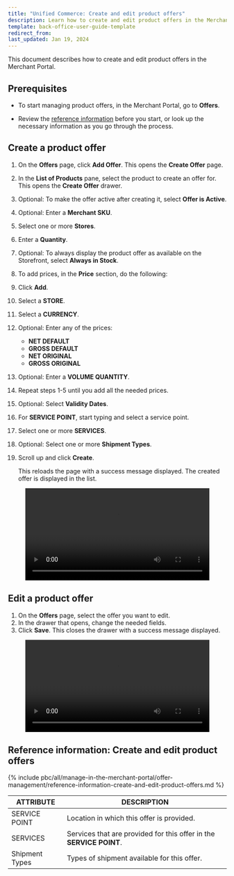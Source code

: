 ```yaml
---
title: "Unified Commerce: Create and edit product offers"
description: Learn how to create and edit product offers in the Merchant Portal
template: back-office-user-guide-template
redirect_from:
last_updated: Jan 19, 2024
---
```


This document describes how to create and edit product offers in the Merchant Portal.

## Prerequisites

* To start managing product offers, in the Merchant Portal, go to **Offers**.

* Review the [reference information](#reference-information-create-and-edit-product-offers) before you start, or look up the necessary information as you go through the process.

## Create a product offer

1. On the **Offers** page, click **Add Offer**.
    This opens the **Create Offer** page.

2. In the **List of Products** pane, select the product to create an offer for.
    This opens the **Create Offer** drawer.

3. Optional: To make the offer active after creating it, select **Offer is Active**.
4. Optional: Enter a **Merchant SKU**.
5. Select one or more **Stores**.
6. Enter a **Quantity**.
7. Optional: To always display the product offer as available on the Storefront, select **Always in Stock**.
8. To add prices, in the **Price** section, do the following:
  1. Click **Add**.
  2. Select a **STORE**.
  3. Select a **CURRENCY**.
  4. Optional: Enter any of the prices:
      * **NET DEFAULT**
      * **GROSS DEFAULT**
      * **NET ORIGINAL**
      * **GROSS ORIGINAL**

  5. Optional: Enter a **VOLUME QUANTITY**.
  6. Repeat steps 1-5 until you add all the needed prices.
9. Optional: Select **Validity Dates**.
10. For **SERVICE POINT**, start typing and select a service point.
11. Select one or more **SERVICES**.
12. Optional: Select one or more **Shipment Types**.
13. Scroll up and click **Create**.

    This reloads the page with a success message displayed. The created offer is displayed in the list.

<figure class="video_container">
    <video width="100%" height="auto" controls>
    <source src="https://spryker.s3.eu-central-1.amazonaws.com/docs/pbc/all/offer-management/unified-commerce/unified-commerce-create-and-edit-product-offers.md/creating-product-offers.mp4" type="video/mp4">
  </video>
</figure>

## Edit a product offer

1. On the **Offers** page, select the offer you want to edit.
2. In the drawer that opens, change the needed fields.
3. Click **Save**.
    This closes the drawer with a success message displayed.

<figure class="video_container">
    <video width="100%" height="auto" controls>
    <source src="https://spryker.s3.eu-central-1.amazonaws.com/docs/pbc/all/offer-management/unified-commerce/unified-commerce-create-and-edit-product-offers.md/edit-offers.mp4" type="video/mp4">
  </video>
</figure>


## Reference information: Create and edit product offers

{% include pbc/all/manage-in-the-merchant-portal/offer-management/reference-information-create-and-edit-product-offers.md %} <!-- To edit, see _includes/pbc/all/manage-in-the-merchant-portal/offer-management/reference-information-create-and-edit-product-offers.md -->

| ATTRIBUTE     | DESCRIPTION |
| --- | --- |
| SERVICE POINT | Location in which this offer is provided. |
| SERVICES | Services that are provided for this offer in the **SERVICE POINT**. |
| Shipment Types | Types of shipment available for this offer. |
